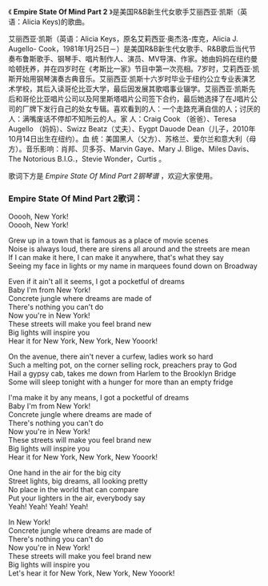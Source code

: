 

《 **Empire State Of Mind Part 2** 》是美国R&B新生代女歌手艾丽西亚·凯斯（英语：Alicia Keys)的歌曲。

  

艾丽西亚·凯斯（英语：Alicia Keys，原名艾莉西亚·奥杰洛-库克，Alicia J. Augello-
Cook，1981年1月25日－）是美国R&B新生代女歌手、R&B歌后当代节奏布鲁斯歌手、钢琴手、唱片制作人、演员、MV导演、作家。她由妈妈在纽约曼哈顿抚养，并在四岁时在《考斯比一家》节目中第一次亮相。7岁时，艾莉西亚·凯斯开始用钢琴演奏古典音乐。艾丽西亚·凯斯十六岁时毕业于纽约公立专业表演艺术学校，其后入读哥伦比亚大学，最后因发展其歌唱事业辍学。艾丽西亚·凯斯先后和哥伦比亚唱片公司以及阿里斯塔唱片公司签下合约，最后她选择了在J唱片公司的厂牌下发行自己的处女专辑。喜欢看到的人：一个走路充满自信的人；讨厌的人：满嘴废话不停却不知所云的人。家
人：Craig Cook （爸爸）、Teresa Augello （妈妈）、Swizz Beatz（丈夫）、Eygpt Dauode
Dean（儿子，2010年10月14日出生在纽约）。血 统：美国黑人（父方）、苏格兰、爱尔兰和意大利（母方）。音乐影响：肖邦、贝多芬、Marvin
Gaye、Mary J. Blige、Miles Davis、The Notorious B.I.G.，Stevie Wonder，Curtis 。

  

歌词下方是 _Empire State Of Mind Part 2钢琴谱_ ，欢迎大家使用。

### Empire State Of Mind Part 2歌词：

  

Ooooh, New York!  
Ooooh, New York!

Grew up in a town that is famous as a place of movie scenes  
Noise is always loud, there are sirens all around and the streets are mean  
If I can make it here, I can make it anywhere, that's what they say  
Seeing my face in lights or my name in marquees found down on Broadway

Even if it ain't all it seems, I got a pocketful of dreams  
Baby I'm from New York!  
Concrete jungle where dreams are made of  
There's nothing you can't do  
Now you're in New York!  
These streets will make you feel brand new  
Big lights will inspire you  
Hear it for New York, New York, New Yooork!

On the avenue, there ain't never a curfew, ladies work so hard  
Such a melting pot, on the corner selling rock, preachers pray to God  
Hail a gypsy cab, takes me down from Harlem to the Brooklyn Bridge  
Some will sleep tonight with a hunger for more than an empty fridge

I'ma make it by any means, I got a pocketful of dreams  
Baby I'm from New York!  
Concrete jungle where dreams are made of  
There's nothing you can't do  
Now you're in New York!  
These streets will make you feel brand new  
Big lights will inspire you  
Hear it for New York, New York, New Yooork!

One hand in the air for the big city  
Street lights, big dreams, all looking pretty  
No place in the world that can compare  
Put your lighters in the air, everybody say  
Yeah! Yeah! Yeah! Yeah!

In New York!  
Concrete jungle where dreams are made of  
There's nothing you can't do  
Now you're in New York!  
These streets will make you feel brand new  
Big lights will inspire you  
Let's hear it for New York, New York, New Yooork!

  

